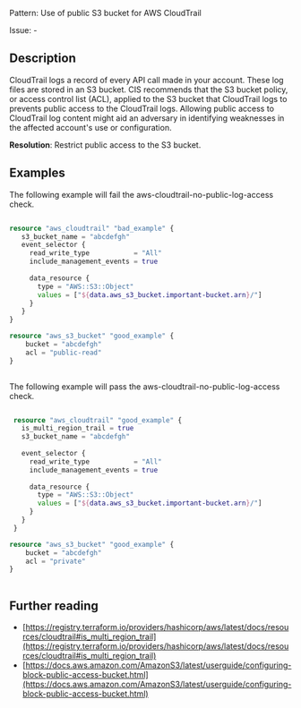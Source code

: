 Pattern: Use of public S3 bucket for AWS CloudTrail

Issue: -

## Description

CloudTrail logs a record of every API call made in your account. These log files are stored in an S3 bucket. CIS recommends that the S3 bucket policy, or access control list (ACL), applied to the S3 bucket that CloudTrail logs to prevents public access to the CloudTrail logs. Allowing public access to CloudTrail log content might aid an adversary in identifying weaknesses in the affected account's use or configuration.

**Resolution**: Restrict public access to the S3 bucket.

## Examples

The following example will fail the aws-cloudtrail-no-public-log-access check.
```terraform

resource "aws_cloudtrail" "bad_example" {
   s3_bucket_name = "abcdefgh"
   event_selector {
     read_write_type           = "All"
     include_management_events = true
 
     data_resource {
       type = "AWS::S3::Object"
       values = ["${data.aws_s3_bucket.important-bucket.arn}/"]
     }
   }
}

resource "aws_s3_bucket" "good_example" {
	bucket = "abcdefgh"
	acl = "public-read"
}
 
```

The following example will pass the aws-cloudtrail-no-public-log-access check.
```terraform

 resource "aws_cloudtrail" "good_example" {
   is_multi_region_trail = true
   s3_bucket_name = "abcdefgh"
 
   event_selector {
     read_write_type           = "All"
     include_management_events = true
 
     data_resource {
       type = "AWS::S3::Object"
       values = ["${data.aws_s3_bucket.important-bucket.arn}/"]
     }
   }
 }

resource "aws_s3_bucket" "good_example" {
	bucket = "abcdefgh"
	acl = "private"
}
 
```

## Further reading

- [https://registry.terraform.io/providers/hashicorp/aws/latest/docs/resources/cloudtrail#is_multi_region_trail](https://registry.terraform.io/providers/hashicorp/aws/latest/docs/resources/cloudtrail#is_multi_region_trail)
- [https://docs.aws.amazon.com/AmazonS3/latest/userguide/configuring-block-public-access-bucket.html](https://docs.aws.amazon.com/AmazonS3/latest/userguide/configuring-block-public-access-bucket.html)